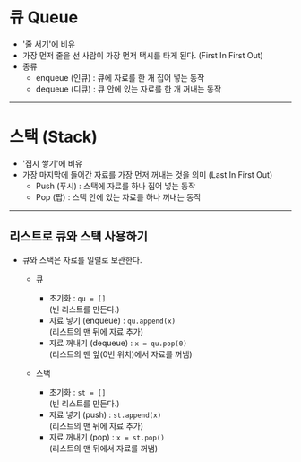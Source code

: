 # 큐 Queue

- '줄 서기'에 비유
- 가장 먼저 줄을 선 사람이 가장 먼저 택시를 타게 된다. (First In First Out)
- 종류
    - enqueue (인큐) : 큐에 자료를 한 개 집어 넣는 동작
    - dequeue (디큐) : 큐 안에 있는 자료를 한 개 꺼내는 동작

---

# 스택 (Stack)

- '접시 쌓기'에 비유
- 가장 마지막에 들어간 자료를 가장 먼저 꺼내는 것을 의미 (Last In First Out)
    - Push (푸시) : 스택에 자료를 하나 집어 넣는 동작
    - Pop (팝) : 스택 안에 있는 자료를 하나 꺼내는 동작

---

## 리스트로 큐와 스택 사용하기

- 큐와 스택은 자료를 일렬로 보관한다.
    - 큐
        - 초기화 : `qu = []`  
        (빈 리스트를 만든다.)
        - 자료 넣기 (enqueue) : `qu.append(x)`  
        (리스트의 맨 뒤에 자료 추가)
        - 자료 꺼내기 (dequeue) : `x = qu.pop(0)`  
        (리스트의 맨 앞(0번 위치)에서 자료를 꺼냄)
    
    - 스택
        - 초기화 : `st = []`  
        (빈 리스트를 만든다.)
        - 자료 넣기 (push) : `st.append(x)`  
        (리스트의 맨 뒤에 자료 추가)
        - 자료 꺼내기 (pop) : `x = st.pop()`  
        (리스트의 맨 뒤에서 자료를 꺼냄)